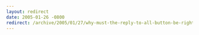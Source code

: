 ```yaml
---
layout: redirect
date: 2005-01-26 -0800
redirect: /archive/2005/01/27/why-must-the-reply-to-all-button-be-right-next-to-the-reply-button.aspx/
---
```

